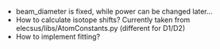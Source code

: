 - beam_diameter is fixed, while power can be changed later...
- How to calculate isotope shifts? Currently taken from elecsus/libs/AtomConstants.py (different for D1/D2)
- How to implement fitting?